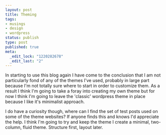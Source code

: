 ```yaml
--- 
layout: post
title: Theming
tags: 
- musings
- design
- wordpress
status: publish
type: post
published: true
meta: 
  _edit_lock: "1220282678"
  _edit_last: "2"
---
```

In starting to use this blog again I have come to the conclusion that I am not particularly fond of any of the themes I've used, probably in large part because I'm not totally sure where to start in order to customize them. As a result I think I'm going to take a foray into creating my own theme but for now I think I'm going to leave the 'classic' wordpress theme in place because I like it's minimalist approach.

I do have a curiosity though, where can I find the set of test posts used on some of the theme websites? If anyone finds this and knows I'd appreciate the help. I think I'm going to try and keep the theme I create a minimal, two-column, fluid theme. Structure first, layout later.

